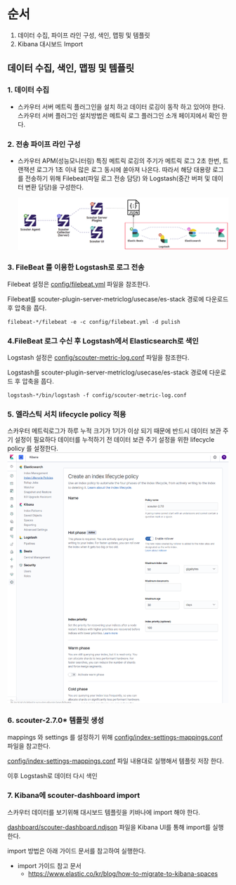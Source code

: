 # 순서 
  1. 데이터 수집, 파이프 라인 구성, 색인, 맵핑 및 템플릿 
  2. Kibana 대시보드 Import

##  데이터 수집, 색인, 맵핑 및 템플릿
### 1. 데이터 수집 
  - 스카우터 서버 메트릭 플러그인을 설치 하고 데이터 로깅이 동작 하고 있어야 한다. 스카우터 서버 플러그인 설치방법은 메트릭 로그 플러그인 소개 페이지에서 확인 한다. 
  
### 2. 전송 파이프 라인 구성 
  - 스카우터 APM(성능모니터링) 특징 메트릭 로깅의 주기가 메트릭 로그 2초 한번, 트랜잭션 로그가 1초 이내  많은 로그 동시에 쏟아져 나온다. 
    따라서 해당 대용량 로그를 전송하기 위해 Filebeat(파일 로그 전송 담당) 와 Logstash(중간 버퍼 및 데이터 변환 담당)을 구성한다. 
    
    ![전송파이프라인구성도](../../assert/es-stack-pipeline.png)     
  
### 3. FileBeat 를 이용한 Logstash로 로그 전송
  Filebeat 설정은 [config/filebeat.yml](./config/filebeat.yml) 파일을 참조한다. 
  
  Filebeat를 scouter-plugin-server-metriclog/usecase/es-stack 경로에 다운로드 후 압축을 풉다. 
  
  ```
  filebeat-*/filebeat -e -c config/filebeat.yml -d pulish 
  ```
### 4.FileBeat 로그 수신 후 Logstash에서 Elasticsearch로 색인      
  Logstash 설정은 [config/scouter-metric-log.conf](./config/scouter-metric-log.conf) 파일을 참조한다.
  
  Logstash를 scouter-plugin-server-metriclog/usecase/es-stack 경로에 다운로드 후 압축을 풉다.  
  
  ```
  logstash-*/bin/logstash -f config/scouter-metric-log.conf
  ```      
### 5. 엘라스틱 서치 lifecycle policy 적용
  스카우터 메트릭로그가 하루 누적 크기가 1기가 이상 되기 때문에 반드시 데이터 보관 주기 설정이 필요하다 
  데이터를 누적하기 전 데이터 보관 주기 설정을 위한 lifecycle policy 를 설정한다.  
  ![lifecycle](../../assert/lifecycle-policy.png)        

### 6. scouter-2.7.0* 템플릿 생성
  mappings 와 settings 를 설정하기 위해 [config/index-settings-mappings.conf](./config/index-setting-mappings.conf) 파일을 참고한다.
  
  [config/index-settings-mappings.conf](./config/index-setting-mappings.conf) 파일 내용대로 실행해서 템플릿 저장 한다.  
       
  이후 Logstash로 데이터 다시 색인

### 7. Kibana에 scouter-dashboard import   

  스카우터 데이터를 보기위해 대시보드 템플릿을 키바나에 import 해야 한다. 
   
   [dashboard/scouter-dashboard.ndjson](./dashboard/scouter-dashboard.ndjson) 파일을 Kibana UI를 통해 import를 실행한다.
  
   import 방법은 아래 가이드 문서를 참고하여 실행한다.     
   - import 가이드 참고 문서 
     - https://www.elastic.co/kr/blog/how-to-migrate-to-kibana-spaces
     
         